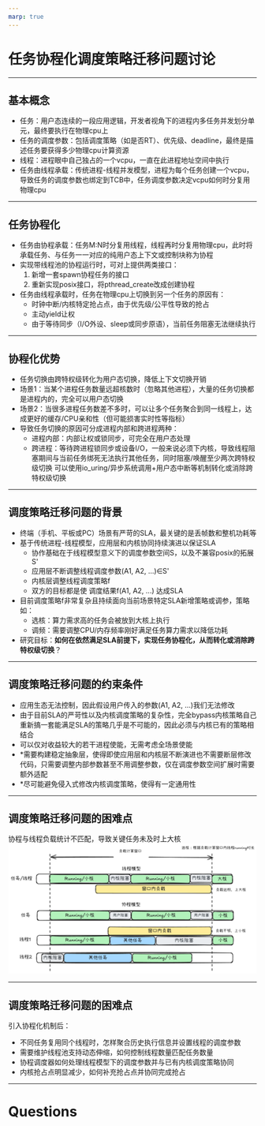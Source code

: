 ```yaml
---
marp: true
---
```


# 任务协程化调度策略迁移问题讨论

---

## 基本概念
* 任务：用户态连续的一段应用逻辑，开发者视角下的进程内多任务并发划分单元，最终要执行在物理cpu上
* 任务的调度参数：包括调度策略（如是否RT）、优先级、deadline，最终是描述任务要获得多少物理cpu计算资源
* 线程：进程眼中自己独占的一个vcpu，一直在此进程地址空间中执行
* 任务由线程承载：传统进程-线程并发模型，进程为每个任务创建一个vcpu，导致任务的调度参数也绑定到TCB中，任务调度参数决定vcpu如何时分复用物理cpu

---

## 任务协程化
* 任务由协程承载：任务M:N时分复用线程，线程再时分复用物理cpu，此时将承载任务、与任务一一对应的纯用户态上下文或控制块称为协程
* 实现带线程池的协程运行时，可对上提供两类接口：
  1. 新增一套spawn协程任务的接口
  2. 重新实现posix接口，将pthread_create改成创建协程
* 任务由线程承载时，任务在物理cpu上切换到另一个任务的原因有：
  * 时钟中断/内核特定抢占点，由于优先级/公平性导致的抢占
  * 主动yield让权
  * 由于等待同步（I/O外设、sleep或同步原语），当前任务阻塞无法继续执行

---

## 协程化优势
* 任务切换由跨特权级转化为用户态切换，降低上下文切换开销
* 场景1：当某个进程任务数量远超核数时（忽略其他进程），大量的任务切换都是进程内的，完全可以用户态切换
* 场景2：当很多进程任务数差不多时，可以让多个任务聚合到同一线程上，达成更好的缓存/CPU亲和性（但可能损害实时性等指标）
* 导致任务切换的原因可分成进程内部和跨进程两种：
  * 进程内部：内部让权或锁同步，可完全在用户态处理
  * 跨进程：等待跨进程锁同步或设备I/O，一般来说必须下内核，导致线程阻塞期间与当前任务绑死无法执行其他任务，同时阻塞/唤醒至少两次跨特权级切换
    可以使用io_uring/异步系统调用+用户态中断等机制转化或消除跨特权级切换

---

## 调度策略迁移问题的背景
* 终端（手机、平板或PC）场景有严苛的SLA，最关键的是丢帧数和整机功耗等
* 基于传统进程-线程模型，应用层和内核协同持续演进以保证SLA
  * 协作基础在于线程模型意义下的调度参数空间S，以及不兼容posix的拓展S'
  * 应用层不断调整线程调度参数(A1, A2, ...)∈S'
  * 内核层调整线程调度策略f
  * 双方的目标都是使 调度结果f(A1, A2, ...) 达成SLA
* 目前调度策略f非常复杂且持续面向当前场景特定SLA新增策略或调参，策略如：
  * 选核：算力需求高的任务会被放到大核上执行
  * 调频：需要调整CPU/内存频率刚好满足任务算力需求以降低功耗
* 研究目标：**如何在依然满足SLA前提下，实现任务协程化，从而转化或消除跨特权级切换**？

---

## 调度策略迁移问题的约束条件
* 应用生态无法控制，因此假设用户传入的参数(A1, A2, ...)我们无法修改
* 由于目前SLA的严苛性以及内核调度策略的复杂性，完全bypass内核策略自己重新搞一套能满足SLA的策略几乎是不可能的，因此必须与内核已有的策略相结合
* 可以仅对收益较大的若干进程使能，无需考虑全场景使能
* *需要构建稳定抽象层，使得即使应用层和内核层不断演进也不需要断层修改代码，只需要调整内部参数甚至不用调整参数，仅在调度参数空间扩展时需要额外适配
* *尽可能避免侵入式修改内核调度策略，使得有一定通用性

---

## 调度策略迁移问题的困难点
协程与线程负载统计不匹配，导致关键任务未及时上大核
![](协程化问题.png)

---

## 调度策略迁移问题的困难点
引入协程化机制后：
* 不同任务复用同个线程时，怎样聚合历史执行信息并设置线程的调度参数
* 需要维护线程池支持动态伸缩，如何控制线程数量匹配任务数量
* 协程调度器如何处理线程模型下的调度参数并与已有内核调度策略协同
* 内核抢占点明显减少，如何补充抢占点并协同完成抢占

---

# Questions
